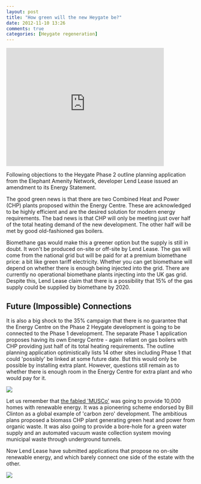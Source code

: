 ```yaml
---
layout: post
title: "How green will the new Heygate be?"
date: 2012-11-10 13:26
comments: true
categories: [Heygate regeneration]
---
```

<iframe width="420" height="315" src="http://www.youtube.com/embed/M9H_K3msMSc" frameborder="0" allowfullscreen></iframe>

Following objections to the Heygate Phase 2 outline planning application from the Elephant Amenity Network, developer Lend Lease issued an amendment to its Energy Statement.

The good green news is that there are two Combined Heat and Power (CHP) plants proposed within the Energy Centre. These are acknowledged to be highly efficient and are the desired solution for modern energy requirements. The bad news is that CHP will only be meeting just over half of the total heating demand of the new development. The other half will be met by good old-fashioned gas boilers. 

Biomethane gas would make this a greener option but the supply is still in doubt. It won't be produced on-site or off-site by Lend Lease. The gas will come from the national grid but will be paid for at a premium biomethane price: a bit like green tariff electricity. Whether you can get biomethane will depend on whether there is enough being injected into the grid. There are currently no operational biomethane plants injecting into the UK gas grid. Despite this, Lend Lease claim that there is a possibility that 15% of the gas supply could be supplied by biomethane by 2020. 

## Future (Impossible) Connections
It is also a big shock to the 35% campaign that there is no guarantee that the Energy Centre on the Phase 2 Heygate development is going to be connected to the Phase 1 development. The separate Phase 1 application proposes having its own Energy Centre - again reliant on gas boilers with CHP providing just half of its total heating requirements. The outline planning application optimistically lists 14 other sites including Phase 1 that could 'possibly' be linked at some future date. But this would only be possible by installing extra plant. However, questions still remain as to whether there is enough room in the Energy Centre for extra plant and who would pay for it. 

![](http://crappistmartin.github.io/images/energy9.png)

Let us remember that [the fabled 'MUSCo'](http://www.london-se1.co.uk/news/view/2270) was going to provide 10,000 homes with renewable energy. It was a pioneering scheme endorsed by Bill Clinton as a global example of 'carbon zero' development. The ambitious plans proposed a biomass CHP plant generating green heat and power from organic waste. It was also going to provide a bore-hole for a green water supply and an automated vacuum waste collection system moving municipal waste through underground tunnels.

Now Lend Lease have submitted applications that propose no on-site renewable energy, and which barely connect one side of the estate with the other. 

![](http://www.bdunlop.com/images/Elephant-and-Castle/energy_envrnmtl-services_lge.gif)

